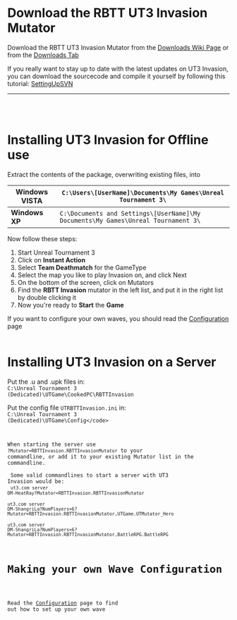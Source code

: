 # Download the RBTT UT3 Invasion Mutator #

Download the RBTT UT3 Invasion Mutator from the [Downloads Wiki Page](Downloads.md) or from the [Downloads Tab](http://code.google.com/p/rbttinvasion/downloads/list)

If you really want to stay up to date with the latest updates on UT3 Invasion, you can download the sourcecode and compile it yourself by following this tutorial:
[SettingUpSVN](SettingUpSVN.md)


---

<br><br>
<h1>Installing UT3 Invasion for Offline use</h1>

Extract the contents of the package, overwriting existing files, into <br>
<table><thead><th> <b>Windows VISTA</b></th><th><code>C:\Users\[UserName]\Documents\My Games\Unreal Tournament 3\</code></th></thead><tbody>
<tr><td> <b>Windows XP</b></td><td><code>C:\Documents and Settings\[UserName]\My Documents\My Games\Unreal Tournament 3\</code></td></tr></tbody></table>

Now follow these steps:<br>
<ol><li>Start Unreal Tournament 3<br>
</li><li>Click on <b>Instant Action</b>
</li><li>Select <b>Team Deathmatch</b> for the GameType<br>
</li><li>Select the map you like to play Invasion on, and click Next<br>
</li><li>On the bottom of the screen, click on Mutators<br>
</li><li>Find the <b>RBTT Invasion</b> mutator in the left list, and put it in the right list by double clicking it<br>
</li><li>Now you're ready to <b>Start</b> the <b>Game</b></li></ol>

If you want to configure your own waves, you should read the <a href='Configuration.md'>Configuration</a> page<br>
<br>
<h1>Installing UT3 Invasion on a Server</h1>

Put the .u and .upk files in:<br>
<code>C:\Unreal Tournament 3 (Dedicated)\UTGame\CookedPC\RBTTInvasion</code><br>

Put the config file <code>UTRBTTInvasion.ini</code> in:<br>
<code>C:\Unreal Tournament 3 (Dedicated)\UTGame\Config\</code><br>

When starting the server use <code>?Mutator=RBTTInvasion.RBTTInvasionMutator</code> to your commandline, or add it to your existing Mutator list in the commandline.<br>
<br>
Some valid commandlines to start a server with UT3 Invasion would be:<br>
<code>ut3.com server DM-HeatRay?Mutator=RBTTInvasion.RBTTInvasionMutator</code><br>
<code>ut3.com server DM-ShangriLa?NumPlayers=6?Mutator=RBTTInvasion.RBTTInvasionMutator,UTGame.UTMutator_Hero</code><br>
<code>ut3.com server DM-ShangriLa?NumPlayers=6?Mutator=RBTTInvasion.RBTTInvasionMutator,BattleRPG.BattleRPG</code><br>

<h1>Making your own Wave Configuration</h1>

Read the <a href='Configuration.md'>Configuration</a> page to find out how to set up your own wave
